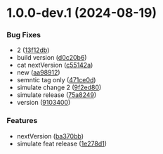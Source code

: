# 1.0.0-dev.1 (2024-08-19)


### Bug Fixes

* 2 ([13f12db](https://gitlab.tikalk.dev/tikalk/engineering/bootstrap/tools/commit/13f12db0d46f4ae5e50c18003443c5db427d1da4))
* build version ([d0c20b6](https://gitlab.tikalk.dev/tikalk/engineering/bootstrap/tools/commit/d0c20b649b3745f7bf3084f8a92fae7c28104338))
* cat nextVersion ([c55142a](https://gitlab.tikalk.dev/tikalk/engineering/bootstrap/tools/commit/c55142a304618b9fb9eee5d1430e7f8b8af4681e))
* new ([aa98912](https://gitlab.tikalk.dev/tikalk/engineering/bootstrap/tools/commit/aa9891285ca60f161924fbb0788d095842faf449))
* semntic tag only ([471ce0d](https://gitlab.tikalk.dev/tikalk/engineering/bootstrap/tools/commit/471ce0de5f6ab70b73e2d1e4cc595ac1adc852df))
* simulate change 2 ([9f2ed80](https://gitlab.tikalk.dev/tikalk/engineering/bootstrap/tools/commit/9f2ed809fcca7f091050c02c28b3944307a7361d))
* simulate release ([75a8249](https://gitlab.tikalk.dev/tikalk/engineering/bootstrap/tools/commit/75a82493a2ff08a5050c45a16d5b14ac9891ff25))
* version ([9103400](https://gitlab.tikalk.dev/tikalk/engineering/bootstrap/tools/commit/910340023095af182a2a3a64339aa9694225d815))


### Features

* nextVersion ([ba370bb](https://gitlab.tikalk.dev/tikalk/engineering/bootstrap/tools/commit/ba370bb9cd920d713b1a5c4230a68b590ea9b354))
* simulate feat release ([1e278d1](https://gitlab.tikalk.dev/tikalk/engineering/bootstrap/tools/commit/1e278d125724500ee56ce3c2dc072f8b10bb18d7))
